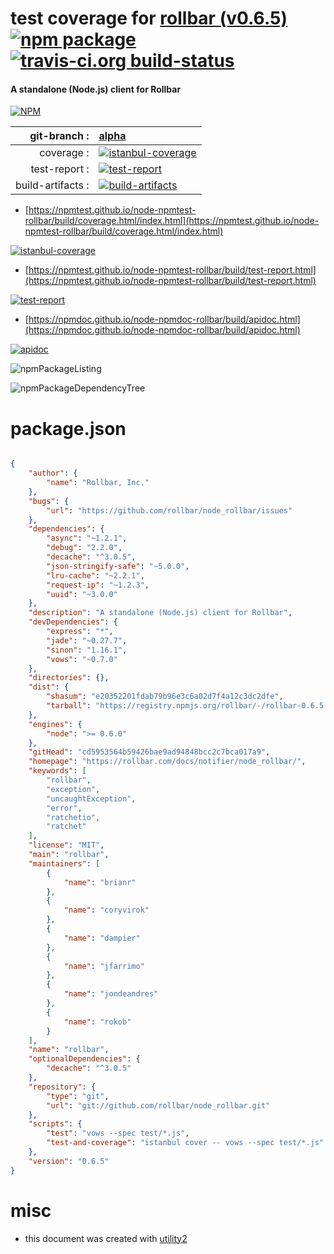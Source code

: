 # test coverage for  [rollbar (v0.6.5)](https://rollbar.com/docs/notifier/node_rollbar/)  [![npm package](https://img.shields.io/npm/v/npmtest-rollbar.svg?style=flat-square)](https://www.npmjs.org/package/npmtest-rollbar) [![travis-ci.org build-status](https://api.travis-ci.org/npmtest/node-npmtest-rollbar.svg)](https://travis-ci.org/npmtest/node-npmtest-rollbar)
#### A standalone (Node.js) client for Rollbar

[![NPM](https://nodei.co/npm/rollbar.png?downloads=true&downloadRank=true&stars=true)](https://www.npmjs.com/package/rollbar)

| git-branch : | [alpha](https://github.com/npmtest/node-npmtest-rollbar/tree/alpha)|
|--:|:--|
| coverage : | [![istanbul-coverage](https://npmtest.github.io/node-npmtest-rollbar/build/coverage.badge.svg)](https://npmtest.github.io/node-npmtest-rollbar/build/coverage.html/index.html)|
| test-report : | [![test-report](https://npmtest.github.io/node-npmtest-rollbar/build/test-report.badge.svg)](https://npmtest.github.io/node-npmtest-rollbar/build/test-report.html)|
| build-artifacts : | [![build-artifacts](https://npmtest.github.io/node-npmtest-rollbar/glyphicons_144_folder_open.png)](https://github.com/npmtest/node-npmtest-rollbar/tree/gh-pages/build)|

- [https://npmtest.github.io/node-npmtest-rollbar/build/coverage.html/index.html](https://npmtest.github.io/node-npmtest-rollbar/build/coverage.html/index.html)

[![istanbul-coverage](https://npmtest.github.io/node-npmtest-rollbar/build/screenCapture.buildCi.browser.%252Ftmp%252Fbuild%252Fcoverage.lib.html.png)](https://npmtest.github.io/node-npmtest-rollbar/build/coverage.html/index.html)

- [https://npmtest.github.io/node-npmtest-rollbar/build/test-report.html](https://npmtest.github.io/node-npmtest-rollbar/build/test-report.html)

[![test-report](https://npmtest.github.io/node-npmtest-rollbar/build/screenCapture.buildCi.browser.%252Ftmp%252Fbuild%252Ftest-report.html.png)](https://npmtest.github.io/node-npmtest-rollbar/build/test-report.html)

- [https://npmdoc.github.io/node-npmdoc-rollbar/build/apidoc.html](https://npmdoc.github.io/node-npmdoc-rollbar/build/apidoc.html)

[![apidoc](https://npmdoc.github.io/node-npmdoc-rollbar/build/screenCapture.buildCi.browser.%252Ftmp%252Fbuild%252Fapidoc.html.png)](https://npmdoc.github.io/node-npmdoc-rollbar/build/apidoc.html)

![npmPackageListing](https://npmtest.github.io/node-npmtest-rollbar/build/screenCapture.npmPackageListing.svg)

![npmPackageDependencyTree](https://npmtest.github.io/node-npmtest-rollbar/build/screenCapture.npmPackageDependencyTree.svg)



# package.json

```json

{
    "author": {
        "name": "Rollbar, Inc."
    },
    "bugs": {
        "url": "https://github.com/rollbar/node_rollbar/issues"
    },
    "dependencies": {
        "async": "~1.2.1",
        "debug": "2.2.0",
        "decache": "^3.0.5",
        "json-stringify-safe": "~5.0.0",
        "lru-cache": "~2.2.1",
        "request-ip": "~1.2.3",
        "uuid": "~3.0.0"
    },
    "description": "A standalone (Node.js) client for Rollbar",
    "devDependencies": {
        "express": "*",
        "jade": "~0.27.7",
        "sinon": "1.16.1",
        "vows": "~0.7.0"
    },
    "directories": {},
    "dist": {
        "shasum": "e20352201fdab79b96e3c6a02d7f4a12c3dc2dfe",
        "tarball": "https://registry.npmjs.org/rollbar/-/rollbar-0.6.5.tgz"
    },
    "engines": {
        "node": ">= 0.6.0"
    },
    "gitHead": "cd5953564b59426bae9ad94848bcc2c7bca017a9",
    "homepage": "https://rollbar.com/docs/notifier/node_rollbar/",
    "keywords": [
        "rollbar",
        "exception",
        "uncaughtException",
        "error",
        "ratchetio",
        "ratchet"
    ],
    "license": "MIT",
    "main": "rollbar",
    "maintainers": [
        {
            "name": "brianr"
        },
        {
            "name": "coryvirok"
        },
        {
            "name": "dampier"
        },
        {
            "name": "jfarrimo"
        },
        {
            "name": "jondeandres"
        },
        {
            "name": "rokob"
        }
    ],
    "name": "rollbar",
    "optionalDependencies": {
        "decache": "^3.0.5"
    },
    "repository": {
        "type": "git",
        "url": "git://github.com/rollbar/node_rollbar.git"
    },
    "scripts": {
        "test": "vows --spec test/*.js",
        "test-and-coverage": "istanbul cover -- vows --spec test/*.js"
    },
    "version": "0.6.5"
}
```



# misc
- this document was created with [utility2](https://github.com/kaizhu256/node-utility2)
